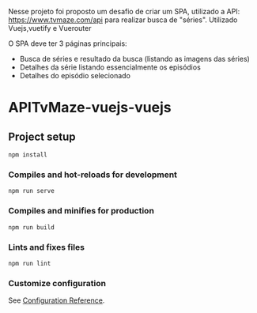 Nesse projeto foi proposto um desafio de criar um SPA, utilizado a API: https://www.tvmaze.com/api para realizar busca de "séries".
Utilizado Vuejs,vuetify e Vuerouter

O SPA deve ter 3 páginas principais: 
- Busca de séries e resultado da busca (listando as imagens das séries)
- Detalhes da série listando essencialmente os episódios
- Detalhes do episódio selecionado


# APITvMaze-vuejs-vuejs

## Project setup
```
npm install
```

### Compiles and hot-reloads for development
```
npm run serve
```

### Compiles and minifies for production
```
npm run build
```

### Lints and fixes files
```
npm run lint
```

### Customize configuration
See [Configuration Reference](https://cli.vuejs.org/config/).
